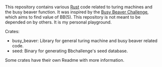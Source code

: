 This repository contains various [Rust](https://www.rust-lang.org/) code related to turing machines and the busy beaver function. It was inspired by the [Busy Beaver Challenge](https://bbchallenge.org/), which aims to find value of BB(5). This repository is not meant to be depended on by others. It is my personal playground.

Crates:
- busy_beaver: Library for general turing machine and busy beaver related code.
- seed:  Binary for generating Bbchallenge's seed database.

Some crates have their own Readme with more information.
